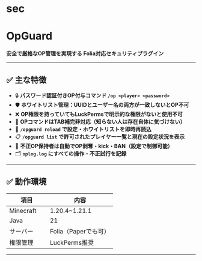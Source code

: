 # sec

# OpGuard

**安全で厳格なOP管理を実現する Folia対応セキュリティプラグイン**

---

## ✅ 主な特徴

- 🔒 **パスワード認証付きOP付与コマンド `/op <player> <password>`**
- 🛡️ **ホワイトリスト管理：UUIDとユーザー名の両方が一致しないとOP不可**
- ❌ **OP権限を持っていてもLuckPermsで明示的な権限がないと使用不可**
- 🧼 **OPコマンドはTAB補完非対応（知らない人は存在自体に気づけない）**
- 🧾 **`/opguard reload` で設定・ホワイトリストを即時再読込**
- 📋 **`/opguard list` で許可されたプレイヤー一覧と現在の設定状況を表示**
- 📌 **不正OP保持者は自動でOP剥奪・kick・BAN（設定で制御可能）**
- 🗂️ **`oplog.log` にすべての操作・不正試行を記録**

---

## ✅ 動作環境

| 項目          　 | 内容             　   |
|---------------- |---------------------|
| Minecraft    　 | 1.20.4~1.21.1       |
| Java       　   | 21                  |
| サーバー         | Folia（Paperでも可）   |
| 権限管理         | LuckPerms推奨         |

---
